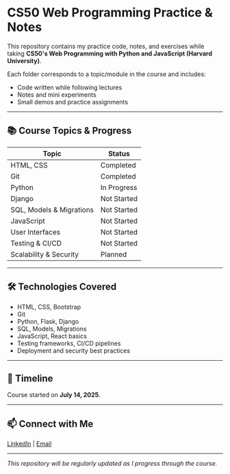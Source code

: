 # CS50 Web Programming Practice & Notes

This repository contains my practice code, notes, and exercises while taking **CS50's Web Programming with Python and JavaScript (Harvard University)**.

Each folder corresponds to a topic/module in the course and includes:
- Code written while following lectures
- Notes and mini experiments
- Small demos and practice assignments

---

## 📚 Course Topics & Progress

| Topic                     | Status      |
|---------------------------|-------------|
| HTML, CSS                 | Completed   |
| Git                       | Completed   |
| Python                    | In Progress |
| Django                    | Not Started |
| SQL, Models & Migrations  | Not Started |
| JavaScript                | Not Started |
| User Interfaces           | Not Started |
| Testing & CI/CD           | Not Started |
| Scalability & Security    | Planned     |

---

## 🛠️ Technologies Covered
- HTML, CSS, Bootstrap
- Git
- Python, Flask, Django
- SQL, Models, Migrations
- JavaScript, React basics
- Testing frameworks, CI/CD pipelines
- Deployment and security best practices

---

## 📆 Timeline
Course started on **July 14, 2025**.

---

## 📫 Connect with Me
[LinkedIn](https://www.linkedin.com/in/susmitakharel/) | [Email](susmi.kharel@gmail.com) 

---

*This repository will be regularly updated as I progress through the course.*
